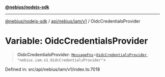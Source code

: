 [**@nebius/nodejs-sdk**](../../../../../README.md)

***

[@nebius/nodejs-sdk](../../../../../README.md) / [api/nebius/iam/v1](../README.md) / OidcCredentialsProvider

# Variable: OidcCredentialsProvider

> **OidcCredentialsProvider**: [`MessageFns`](../../../../../runtime/protos/core/interfaces/MessageFns.md)\<[`OidcCredentialsProvider`](../interfaces/OidcCredentialsProvider.md), `"nebius.iam.v1.OidcCredentialsProvider"`\>

Defined in: src/api/nebius/iam/v1/index.ts:7018
